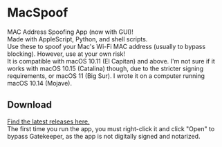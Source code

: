 # MacSpoof
  
MAC Address Spoofing App (now with GUI)!  
Made with AppleScript, Python, and shell scripts.  
Use these to spoof your Mac's Wi-Fi MAC address (usually to bypass blocking). However, use at your own risk!  
It is compatible with macOS 10.11 (El Capitan) and above. I'm not sure if it works with macOS 10.15 (Catalina) though, due to the stricter signing requirements, or macOS 11 (Big Sur). I wrote it on a computer running macOS 10.14 (Mojave).

## Download
[Find the latest releases here.](https://github.com/fffelix-jan/macspoof/releases)  
The first time you run the app, you must right-click it and click "Open" to bypass Gatekeeper, as the app is not digitally signed and notarized.
